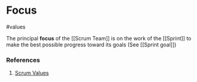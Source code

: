 # Focus
#values

The principal **focus** of the [[Scrum Team]] is on the work of the [[Sprint]] to make the best possible progress toward its goals (See [[Sprint goal]])

### References
1. [Scrum Values](https://scrumguides.org/scrum-guide.html#scrum-values)